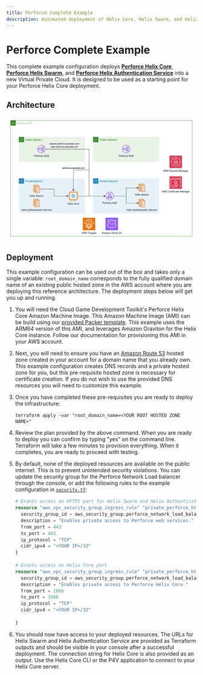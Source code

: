 ```yaml
---
title: Perforce Complete Example
description: Automated deployment of Helix Core, Helix Swarm, and Helix Authentication Service on AWS
---
```


# Perforce Complete Example

This complete example configuration deploys [**Perforce Helix Core**](https://www.perforce.com/products/helix-core),
[**Perforce Helix Swarm**](https://www.perforce.com/products/helix-swarm), and [**Perforce
Helix Authentication Service**](https://www.perforce.com/downloads/helix-authentication-service) into a new Virtual
Private Cloud. It is designed to be used as a starting point for
your Perforce Helix Core deployment.

## Architecture

![Perforce Example Architecture](../../../media/images/perforce-complete-example.png)

## Deployment

This example configuration can be used out of the box and takes only a single variable: `root_domain_name` corresponds
to the fully qualified domain name of an existing public hosted zone in the AWS account where you are deploying this
reference architecture. The deployment steps below will get you up and running.

1. You will need the Cloud Game Development Toolkit's Perforce Helix Core Amazon Machine Image. This Amazon Machine
   Image (AMI) can be build using
   our [provided Packer template](https://github.com/aws-games/cloud-game-development-toolkit/tree/main/assets/packer/perforce/helix-core).
   This example uses the ARM64 version of this AMI, and
   leverages Amazon Graviton for the Helix Core instance. Follow our documentation for provisioning this AMI in your AWS
   account.
2. Next, you will need to ensure you have an [Amazon Route 53](https://aws.amazon.com/route53/) hosted zone created in
   your account for a domain name
   that you already own. This example configuration creates DNS records and a private hosted zone for you, but this
   pre-requisite hosted zone is necessary for certificate creation. If you do not wish to use the provided DNS resources
   you will need to customize this example.
3. Once you have completed these pre-requisites you are ready to deploy the infrastructure:

    ```shell
    terraform apply -var "root_domain_name=<YOUR ROOT HOSTED ZONE NAME>"
    ```

4. Review the plan provided by the above command. When you are ready to deploy you can confirm by typing "yes" on the
   command line. Terraform will take a few minutes to provision everything. When it completes, you are ready to proceed
   with testing.
5. By default, none of the deployed resources are available on the public internet. This is to prevent unintended
   security violations. You can update the security group for the Perforce Network Load balancer through the console, or
   add the following rules to the example configuration in [
   `security.tf`](https://github.com/aws-games/cloud-game-development-toolkit/blob/main/modules/perforce/examples/complete/security.tf):

    ```terraform
   # Grants access on HTTPS port for Helix Swarm and Helix Authentication
   resource "aws_vpc_security_group_ingress_rule" "private_perforce_https_ingress" {
      security_group_id = aws_security_group.perforce_network_load_balancer.id
      description = "Enables private access to Perforce web services."
      from_port = 443
      to_port = 443
      ip_protocol = "TCP"
      cidr_ipv4 = "<YOUR IP>/32"
   }

   # Grants access on Helix Core port
   resource "aws_vpc_security_group_ingress_rule" "private_perforce_https_ingress" {
      security_group_id = aws_security_group.perforce_network_load_balancer.id
      description = "Enables private access to Perforce Helix Core."
      from_port = 1666
      to_port = 1666
      ip_protocol = "TCP"
      cidr_ipv4 = "<YOUR IP>/32"

   }
    ```
6. You should now have access to your deployed resources. The URLs for Helix Swarm and Helix Authentication Service are
   provided as Terraform outputs and should be visible in your console after a successful deployment. The connection
   string for Helix Core is also provided as an output. Use the Helix Core CLI or the P4V application to connect to your
   Helix Core server.

